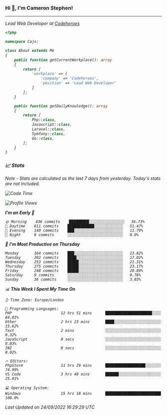 ### Hi 👋, I'm Cameron Stephen!
<hr>
<p><em>Lead Web Developer at <a href="https://codeheroes.co.uk">Codeheroes</a></p>


```php
<?php

namespace Cajs;

class About extends Me
{
    public function getCurrentWorkplace(): array
    {
        return [
            'workplace' => [
                'company' => 'Codeheroes',
                'position' => 'Lead Web Developer'
            ]
        ];
    }

    public function getDailyKnowledge(): array
    {
        return [
            Php::class,
            Javascript::class,
            Laravel::class,
            Symfony::class,
            Go::class,
        ];
    }
}
```

### 📈 Stats
<p><em>Note - Stats are calculated as the last 7 days from yesterday. Today's stats are not included.</em></p>


<!--START_SECTION:waka-->
![Code Time](http://img.shields.io/badge/Code%20Time-3%2C134%20hrs%2055%20mins-blue)

![Profile Views](http://img.shields.io/badge/Profile%20Views-0-blue)

**I'm an Early 🐤** 

```text
🌞 Morning    436 commits    █████████░░░░░░░░░░░░░░░░   36.73% 
🌆 Daytime    611 commits    ████████████░░░░░░░░░░░░░   51.47% 
🌃 Evening    140 commits    ███░░░░░░░░░░░░░░░░░░░░░░   11.79% 
🌙 Night      0 commits      ░░░░░░░░░░░░░░░░░░░░░░░░░   0.0%

```
📅 **I'm Most Productive on Thursday** 

```text
Monday       164 commits    ███░░░░░░░░░░░░░░░░░░░░░░   13.82% 
Tuesday      202 commits    ████░░░░░░░░░░░░░░░░░░░░░   17.02% 
Wednesday    253 commits    █████░░░░░░░░░░░░░░░░░░░░   21.31% 
Thursday     275 commits    █████░░░░░░░░░░░░░░░░░░░░   23.17% 
Friday       248 commits    █████░░░░░░░░░░░░░░░░░░░░   20.89% 
Saturday     9 commits      ░░░░░░░░░░░░░░░░░░░░░░░░░   0.76% 
Sunday       36 commits     ░░░░░░░░░░░░░░░░░░░░░░░░░   3.03%

```


📊 **This Week I Spent My Time On** 

```text
⌚︎ Time Zone: Europe/London

💬 Programming Languages: 
PHP                      12 hrs 51 mins      █████████████████████░░░░   84.01% 
Other                    2 hrs 23 mins       ████░░░░░░░░░░░░░░░░░░░░░   15.62% 
Text                     2 mins              ░░░░░░░░░░░░░░░░░░░░░░░░░   0.32% 
JavaScript               0 secs              ░░░░░░░░░░░░░░░░░░░░░░░░░   0.03% 
INI                      0 secs              ░░░░░░░░░░░░░░░░░░░░░░░░░   0.02%

🔥 Editors: 
PhpStorm                 11 hrs 29 mins      ██████████████████░░░░░░░   74.99% 
VS Code                  3 hrs 49 mins       ██████░░░░░░░░░░░░░░░░░░░   25.01%

💻 Operating System: 
Windows                  15 hrs 18 mins      █████████████████████████   100.0%

```


 Last Updated on 24/09/2022 16:29:29 UTC
<!--END_SECTION:waka-->
